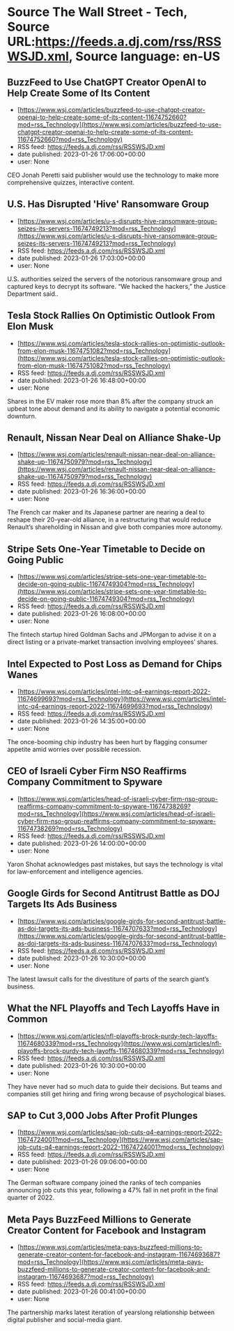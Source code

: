 # Source The Wall Street - Tech, Source URL:https://feeds.a.dj.com/rss/RSSWSJD.xml, Source language: en-US

## BuzzFeed to Use ChatGPT Creator OpenAI to Help Create Some of Its Content
 - [https://www.wsj.com/articles/buzzfeed-to-use-chatgpt-creator-openai-to-help-create-some-of-its-content-11674752660?mod=rss_Technology](https://www.wsj.com/articles/buzzfeed-to-use-chatgpt-creator-openai-to-help-create-some-of-its-content-11674752660?mod=rss_Technology)
 - RSS feed: https://feeds.a.dj.com/rss/RSSWSJD.xml
 - date published: 2023-01-26 17:06:00+00:00
 - user: None

CEO Jonah Peretti said publisher would use the technology to make more comprehensive quizzes, interactive content.

## U.S. Has Disrupted 'Hive' Ransomware Group
 - [https://www.wsj.com/articles/u-s-disrupts-hive-ransomware-group-seizes-its-servers-11674749213?mod=rss_Technology](https://www.wsj.com/articles/u-s-disrupts-hive-ransomware-group-seizes-its-servers-11674749213?mod=rss_Technology)
 - RSS feed: https://feeds.a.dj.com/rss/RSSWSJD.xml
 - date published: 2023-01-26 17:03:00+00:00
 - user: None

U.S. authorities seized the servers of the notorious ransomware group and captured keys to decrypt its software. “We hacked the hackers,” the Justice Department said..

## Tesla Stock Rallies On Optimistic Outlook From Elon Musk
 - [https://www.wsj.com/articles/tesla-stock-rallies-on-optimistic-outlook-from-elon-musk-11674751082?mod=rss_Technology](https://www.wsj.com/articles/tesla-stock-rallies-on-optimistic-outlook-from-elon-musk-11674751082?mod=rss_Technology)
 - RSS feed: https://feeds.a.dj.com/rss/RSSWSJD.xml
 - date published: 2023-01-26 16:48:00+00:00
 - user: None

Shares in the EV maker rose more than 8% after the company struck an upbeat tone about demand and its ability to navigate a potential economic downturn.

## Renault, Nissan Near Deal on Alliance Shake-Up
 - [https://www.wsj.com/articles/renault-nissan-near-deal-on-alliance-shake-up-11674750979?mod=rss_Technology](https://www.wsj.com/articles/renault-nissan-near-deal-on-alliance-shake-up-11674750979?mod=rss_Technology)
 - RSS feed: https://feeds.a.dj.com/rss/RSSWSJD.xml
 - date published: 2023-01-26 16:36:00+00:00
 - user: None

The French car maker and its Japanese partner are nearing a deal to reshape their 20-year-old alliance, in a restructuring that would reduce Renault’s shareholding in Nissan and give both companies more autonomy.

## Stripe Sets One-Year Timetable to Decide on Going Public
 - [https://www.wsj.com/articles/stripe-sets-one-year-timetable-to-decide-on-going-public-11674749304?mod=rss_Technology](https://www.wsj.com/articles/stripe-sets-one-year-timetable-to-decide-on-going-public-11674749304?mod=rss_Technology)
 - RSS feed: https://feeds.a.dj.com/rss/RSSWSJD.xml
 - date published: 2023-01-26 16:08:00+00:00
 - user: None

The fintech startup hired Goldman Sachs and JPMorgan to advise it on a direct listing or a private-market transaction involving employees’ shares.

## Intel Expected to Post Loss as Demand for Chips Wanes
 - [https://www.wsj.com/articles/intel-intc-q4-earnings-report-2022-11674699693?mod=rss_Technology](https://www.wsj.com/articles/intel-intc-q4-earnings-report-2022-11674699693?mod=rss_Technology)
 - RSS feed: https://feeds.a.dj.com/rss/RSSWSJD.xml
 - date published: 2023-01-26 14:35:00+00:00
 - user: None

The once-booming chip industry has been hurt by flagging consumer appetite amid worries over possible recession.

## CEO of Israeli Cyber Firm NSO Reaffirms Company Commitment to Spyware
 - [https://www.wsj.com/articles/head-of-israeli-cyber-firm-nso-group-reaffirms-company-commitment-to-spyware-11674738269?mod=rss_Technology](https://www.wsj.com/articles/head-of-israeli-cyber-firm-nso-group-reaffirms-company-commitment-to-spyware-11674738269?mod=rss_Technology)
 - RSS feed: https://feeds.a.dj.com/rss/RSSWSJD.xml
 - date published: 2023-01-26 14:00:00+00:00
 - user: None

Yaron Shohat acknowledges past mistakes, but says the technology is vital for law-enforcement and intelligence agencies.

## Google Girds for Second Antitrust Battle as DOJ Targets Its Ads Business
 - [https://www.wsj.com/articles/google-girds-for-second-antitrust-battle-as-doj-targets-its-ads-business-11674707633?mod=rss_Technology](https://www.wsj.com/articles/google-girds-for-second-antitrust-battle-as-doj-targets-its-ads-business-11674707633?mod=rss_Technology)
 - RSS feed: https://feeds.a.dj.com/rss/RSSWSJD.xml
 - date published: 2023-01-26 10:30:00+00:00
 - user: None

The latest lawsuit calls for the divestiture of parts of the search giant’s business.

## What the NFL Playoffs and Tech Layoffs Have in Common
 - [https://www.wsj.com/articles/nfl-playoffs-brock-purdy-tech-layoffs-11674680339?mod=rss_Technology](https://www.wsj.com/articles/nfl-playoffs-brock-purdy-tech-layoffs-11674680339?mod=rss_Technology)
 - RSS feed: https://feeds.a.dj.com/rss/RSSWSJD.xml
 - date published: 2023-01-26 10:30:00+00:00
 - user: None

They have never had so much data to guide their decisions. But teams and companies still get hiring and firing wrong because of psychological biases.

## SAP to Cut 3,000 Jobs After Profit Plunges
 - [https://www.wsj.com/articles/sap-job-cuts-q4-earnings-report-2022-11674724001?mod=rss_Technology](https://www.wsj.com/articles/sap-job-cuts-q4-earnings-report-2022-11674724001?mod=rss_Technology)
 - RSS feed: https://feeds.a.dj.com/rss/RSSWSJD.xml
 - date published: 2023-01-26 09:06:00+00:00
 - user: None

The German software company joined the ranks of tech companies announcing job cuts this year, following a 47% fall in net profit in the final quarter of 2022.

## Meta Pays BuzzFeed Millions to Generate Creator Content for Facebook and Instagram
 - [https://www.wsj.com/articles/meta-pays-buzzfeed-millions-to-generate-creator-content-for-facebook-and-instagram-11674693687?mod=rss_Technology](https://www.wsj.com/articles/meta-pays-buzzfeed-millions-to-generate-creator-content-for-facebook-and-instagram-11674693687?mod=rss_Technology)
 - RSS feed: https://feeds.a.dj.com/rss/RSSWSJD.xml
 - date published: 2023-01-26 00:41:00+00:00
 - user: None

The partnership marks latest iteration of yearslong relationship between digital publisher and social-media giant.

